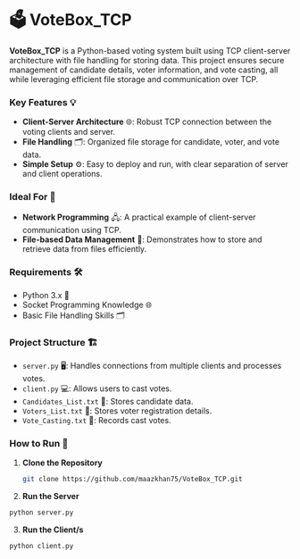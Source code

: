 # 🗳️ VoteBox_TCP

**VoteBox_TCP** is a Python-based voting system built using TCP client-server architecture with file handling for storing data. This project ensures secure management of candidate details, voter information, and vote casting, all while leveraging efficient file storage and communication over TCP.

### Key Features 💡
- **Client-Server Architecture** 🌐: Robust TCP connection between the voting clients and server.
- **File Handling** 🗂️: Organized file storage for candidate, voter, and vote data.
- **Simple Setup** ⚙️: Easy to deploy and run, with clear separation of server and client operations.

### Ideal For 🎯
- **Network Programming** 🖧: A practical example of client-server communication using TCP.
- **File-based Data Management** 📁: Demonstrates how to store and retrieve data from files efficiently.

### Requirements 🛠️
- Python 3.x 🐍
- Socket Programming Knowledge 🌐
- Basic File Handling Skills 🗂️

### Project Structure 🏗️
- `server.py` 🖥️: Handles connections from multiple clients and processes votes.
- `client.py` 💻: Allows users to cast votes.
- `Candidates_List.txt` 📜: Stores candidate data.
- `Voters_List.txt` 📜: Stores voter registration details.
- `Vote_Casting.txt` 📝: Records cast votes.

### How to Run 🚀

1. **Clone the Repository**  
   ```bash
   git clone https://github.com/maazkhan75/VoteBox_TCP.git
   ```
2. **Run the Server**
  ```bash
  python server.py
  ```
3. **Run the Client/s**
   
  ```bash
  python client.py
  ```
